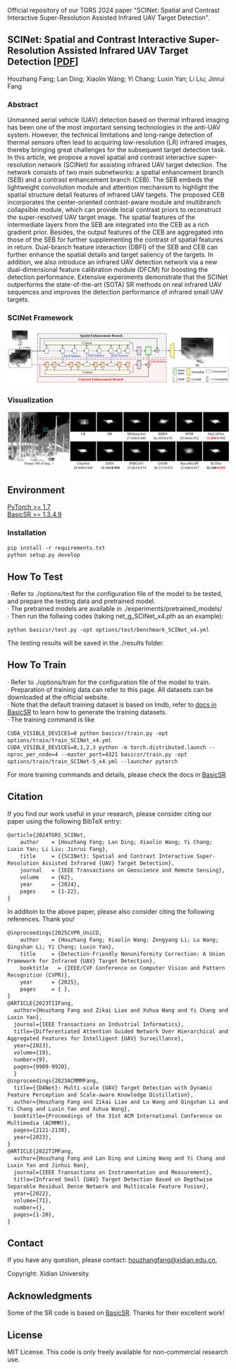 Official repository of our TGRS 2024 paper "SCINet: Spatial and Contrast Interactive Super-Resolution Assisted Infrared UAV Target Detection".

## SCINet: Spatial and Contrast Interactive Super-Resolution Assisted Infrared UAV Target Detection [[PDF](https://ieeexplore.ieee.org/document/10701558)]   
Houzhang Fang; Lan Ding; Xiaolin Wang; Yi Chang; Luxin Yan; Li Liu; Jinrui Fang

### Abstract

Unmanned aerial vehicle (UAV) detection based on thermal infrared imaging has been one of the most important sensing technologies in the anti-UAV system. However, the technical limitations and long-range detection of thermal sensors often lead to acquiring low-resolution (LR) infrared images, thereby bringing great challenges for the subsequent target detection task. In this article, we propose a novel spatial and contrast interactive super-resolution network (SCINet) for assisting infrared UAV target detection. The network consists of two main subnetworks: a spatial enhancement branch (SEB) and a contrast enhancement branch (CEB). The SEB embeds the lightweight convolution module and attention mechanism to highlight the spatial structure detail features of infrared UAV targets. The proposed CEB incorporates the center-oriented contrast-aware module and multibranch collapsible module, which can provide local contrast priors to reconstruct the super-resolved UAV target image. The spatial features of the intermediate layers from the SEB are integrated into the CEB as a rich gradient prior. Besides, the output features of the CEB are aggregated into those of the SEB for further supplementing the contrast of spatial features in return. Dual-branch feature interaction (DBFI) of the SEB and CEB can further enhance the spatial details and target saliency of the targets. In addition, we also introduce an infrared UAV detection network via a new dual-dimensional feature calibration module (DFCM) for boosting the detection performance. Extensive experiments demonstrate that the SCINet outperforms the state-of-the-art (SOTA) SR methods on real infrared UAV sequences and improves the detection performance of infrared small UAV targets. 

### SCINet Framework

![image-20250407200916034](./assets/SCINet_Framework.png)

### Visualization

![image-20250407201214584](./assets/Visualization.png)

## Environment

[PyTorch >= 1.7](https://pytorch.org/)  
[BasicSR >= 1.3.4.9](https://github.com/XPixelGroup/BasicSR)

### Installation

```
pip install -r requirements.txt
python setup.py develop
```

## How To Test

· Refer to ./options/test for the configuration file of the model to be tested, and prepare the testing data and pretrained model.  
· The pretrained models are available in ./experiments/pretrained_models/  
· Then run the follwing codes (taking net_g_SCINet_x4.pth as an example):  

```shell
python basicsr/test.py -opt options/test/benchmark_SCINet_x4.yml
```

The testing results will be saved in the ./results folder.

## How To Train

· Refer to ./options/train for the configuration file of the model to train.  
· Preparation of training data can refer to this page. All datasets can be downloaded at the official website.  
· Note that the default training dataset is based on lmdb, refer to [docs in BasicSR](https://github.com/XPixelGroup/BasicSR/blob/master/docs/DatasetPreparation.md) to learn how to generate the training datasets.  
· The training command is like  

```shell
CUDA_VISIBLE_DEVICES=0 python basicsr/train.py -opt options/train/train_SCINet_x4.yml
CUDA_VISIBLE_DEVICES=0,1,2,3 python -m torch.distributed.launch --nproc_per_node=4 --master_port=4321 basicsr/train.py -opt options/train/train_SCINet-S_x4.yml --launcher pytorch
```

For more training commands and details, please check the docs in [BasicSR](https://github.com/XPixelGroup/BasicSR)  

## Citation
If you find our work useful in your research, please consider citing our paper using the following BibTeX entry:
```
@article{2024TGRS_SCINet,
    author    = {Houzhang Fang; Lan Ding; Xiaolin Wang; Yi Chang; Luxin Yan; Li Liu; Jinrui Fang},
    title     = {{SCINet}: Spatial and Contrast Interactive Super-Resolution Assisted Infrared {UAV} Target Detection},
    journal   = {IEEE Transactions on Geoscience and Remote Sensing},
    volume    = {62},
    year      = {2024},
    pages     = {1-22},
}
```

In additoin to the above paper, please also consider citing the following references. Thank you!
```
@inproceedings{2025CVPR_UniCD,
    author    = {Houzhang Fang; Xiaolin Wang; Zengyang Li; Lu Wang; Qingshan Li; Yi Chang; Luxin Yan},
    title     = {Detection-Friendly Nonuniformity Correction: A Union Framework for Infrared {UAV} Target Detection},
    booktitle   = {IEEE/CVF Conference on Computer Vision and Pattern Recognition (CVPR)},
    year      = {2025},
    pages     = { },
}
@ARTICLE{2023TIIFang,
  author={Houzhang Fang and Zikai Liao and Xuhua Wang and Yi Chang and Luxin Yan},
  journal={IEEE Transactions on Industrial Informatics}, 
  title={Differentiated Attention Guided Network Over Hierarchical and Aggregated Features for Intelligent {UAV} Surveillance}, 
  year={2023},
  volume={19},
  number={9},
  pages={9909-9920},
  }
@inproceedings{2023ACMMMFang,
  title={{DANet}: Multi-scale {UAV} Target Detection with Dynamic Feature Perception and Scale-aware Knowledge Distillation},
  author={Houzhang Fang and Zikai Liao and Lu Wang and Qingshan Li and Yi Chang and Luxin Yan and Xuhua Wang},
  booktitle={Proceedings of the 31st ACM International Conference on Multimedia (ACMMM)},
  pages={2121-2130},
  year={2023},
}
@ARTICLE{2022TIMFang,
  author={Houzhang Fang and Lan Ding and Liming Wang and Yi Chang and Luxin Yan and Jinhui Han},
  journal={IEEE Transactions on Instrumentation and Measurement}, 
  title={Infrared Small {UAV} Target Detection Based on Depthwise Separable Residual Dense Network and Multiscale Feature Fusion}, 
  year={2022},
  volume={71},
  number={},
  pages={1-20},
}
```

## Contact
If you have any question, please contact: houzhangfang@xidian.edu.cn,

Copyright: Xidian University.

## Acknowledgments
Some of the SR code is based on [BasicSR](https://github.com/XPixelGroup/BasicSR/). Thanks for their excellent work!

## License
MIT License. This code is only freely available for non-commercial research use.
